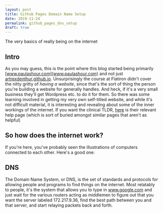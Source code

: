 ```yaml
---
layout: post
title: Github Pages Domain Name Setup
date: 2019-11-24
permalink: github_pages_dns_setup
draft: true
---
```


[//]: <> (Don't forget to undraft this!)

The very basics of really being on the internet

## Intro

As you may guess, this is the point where this blog started being primarily [www.paulashour.com](www.paulashour.com) and not just [artrexdenthur.github.io](artrexdenthur.github.io). Unsurprisingly the course at Flatiron didn't cover the nitty gritty of *having a website*, since that's the sort of thing the person you're building a website for generally handles. And heck, if it's a very small business they'll get Wordpress etc. to do it for them. So there was some learning involved in getting my very own self-titled website, and while it's not difficult material, it is interesting and revealing about some of the inner workings of the internet. If you want the clinical TLDR, [here](https://help.github.com/en/github/working-with-github-pages/managing-a-custom-domain-for-your-github-pages-site) is their relevant help page (which is sort of buried amongst similar pages that aren't as helpful)

## So how does the internet work?

If you're here, you've probably seen the illustrations of computers connected to each other. Here's a good one:


## DNS

The Domain Name System, or DNS, is the set of standards and protocols for allowing people and programs to find things on the internet. Most relatably to people, it's the system that allows you to type in www.google.com and just wait for the various routers acting as middlemen to figure out that you want the server labeled 172.217.9.36, find the best path between you and that server, and start relaying packets back and forth.

